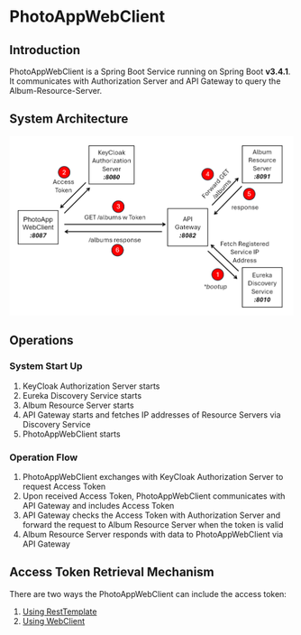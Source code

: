 # PhotoAppWebClient
## Introduction

PhotoAppWebClient is a Spring Boot Service running on 
Spring Boot **v3.4.1**. It communicates with 
Authorization Server and API Gateway to query the 
Album-Resource-Server.

## System Architecture
![PhotoAppWebClient Architecture](/System%20Architecture.png)

## Operations
### System Start Up
1. KeyCloak Authorization Server starts
2. Eureka Discovery Service starts
3. Album Resource Server starts
4. API Gateway starts and fetches IP addresses of 
Resource Servers via Discovery Service
5. PhotoAppWebClient starts

### Operation Flow
1. PhotoAppWebClient exchanges with KeyCloak Authorization
Server to request Access Token
2. Upon received Access Token, PhotoAppWebClient communicates
with API Gateway and includes Access Token
3. API Gateway checks the Access Token with Authorization Server
and forward the request to Album Resource Server when the token is valid
4. Album Resource Server responds with data to PhotoAppWebClient via 
API Gateway

## Access Token Retrieval Mechanism
There are two ways the PhotoAppWebClient can include the access token:
1. [Using RestTemplate](https://github.com/kimlngo/PhotoAppWebClient/commit/7b1e0a7bd7aa72f1cd845b45db340d00cd2619a6)
2. [Using WebClient](https://github.com/kimlngo/PhotoAppWebClient/commit/fdc59557406e86c08d94a28c738054dc61608d90)